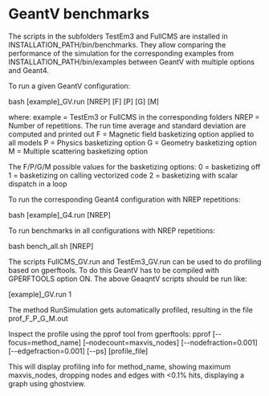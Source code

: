 GeantV benchmarks
=================

The scripts in the subfolders TestEm3 and FullCMS are installed in INSTALLATION_PATH/bin/benchmarks. They allow comparing the performance 
of the simulation for the corresponding examples from INSTALLATION_PATH/bin/examples between GeantV with multiple options and Geant4.

To run a given GeantV configuration:
   
  bash [example]_GV.run [NREP] [F] [P] [G] [M]

where:
  example = TestEm3 or FullCMS in the corresponding folders
  NREP    = Number of repetitions. The run time average and standard deviation are computed and printed out
  F       = Magnetic field basketizing option applied to all models
  P       = Physics basketizing option
  G       = Geometry basketizing option
  M       = Multiple scattering basketizing option

The F/P/G/M possible values for the basketizing options:
  0    = basketizing off
  1    = basketizing on calling vectorized code
  2    = basketizing with scalar dispatch in a loop

To run the corresponding Geant4 configuration with NREP repetitions:

  bash [example]_G4.run [NREP]

To run benchmarks in all configurations with NREP repetitions:

  bash bench_all.sh [NREP]

The scripts FullCMS_GV.run and TestEm3_GV.run can be used to do profiling based on gperftools. To do this GeantV has to be
compiled with GPERFTOOLS option ON. The above GeaqntV scripts should be run like:

  [example]_GV.run 1

The method RunSimulation gets automatically profiled, resulting in the file prof_F_P_G_M.out

Inspect the profile using the pprof tool from gperftools:
  pprof [--focus=method_name] [–nodecount=maxvis_nodes] [--nodefraction=0.001] [--edgefraction=0.001] [--ps] [profile_file]

This will display profiling info for method_name, showing maximum maxvis_nodes, dropping nodes and edges with <0.1% hits, displaying a graph
using ghostview.
